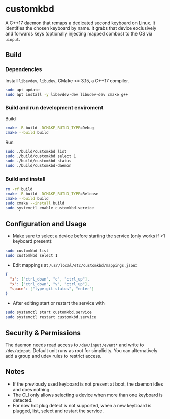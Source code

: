# customkbd

A C++17 daemon that remaps a dedicated second keyboard on Linux. It identifies the chosen keyboard by name. It grabs that device exclusively and forwards keys (optionally injecting mapped combos) to the OS via `uinput`.

## Build

### Dependencies

Install `libevdev`, `libudev`, CMake >= 3.15, a C++17 compiler.

```bash
sudo apt update
sudo apt install -y libevdev-dev libudev-dev cmake g++
```

### Build and run development enviroment

Build

```bash
cmake -B build -DCMAKE_BUILD_TYPE=Debug
cmake --build build
```

Run

```bash
sudo ./build/customkbd list
sudo ./build/customkbd select 1
sudo ./build/customkbd status
sudo ./build/customkbd-daemon
```

### Build and install

```bash
rm -rf build
cmake -B build -DCMAKE_BUILD_TYPE=Release
cmake --build build
sudo cmake --install build
sudo systemctl enable customkbd.service
```

## Configuration and Usage

- Make sure to select a device before starting the service (only works if >1 keyboard present):

```bash
sudo customkbd list
sudo customkbd select 1
```

- Edit mappings at `/usr/local/etc/customkbd/mappings.json`:

```json
{
  "z": ["ctrl_down", "c", "ctrl_up"],
  "x": ["ctrl_down", "v", "ctrl_up"],
  "space": ["type:git status", "enter"]
}
```

- After editing start or restart the service with

```bash
sudo systemctl start customkbd.service
sudo systemctl restart customkbd.service
```

## Security & Permissions

The daemon needs read access to `/dev/input/event*` and write to `/dev/uinput`. Default unit runs as root for simplicity. You can alternatively add a group and udev rules to restrict access.

## Notes

- If the previously used keyboard is not present at boot, the daemon idles and does nothing.
- The CLI only allows selecting a device when more than one keyboard is detected.
- For now hot plug detect is not supported, when a new keyboard is plugged, list, select and restart the service.
